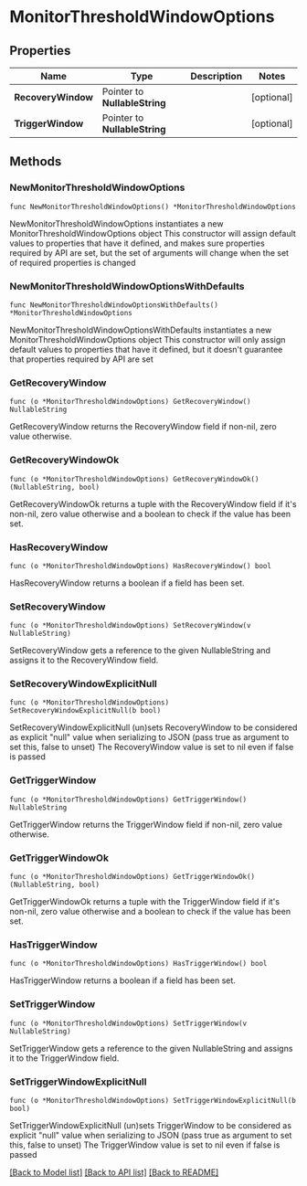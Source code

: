 # MonitorThresholdWindowOptions

## Properties

Name | Type | Description | Notes
------------ | ------------- | ------------- | -------------
**RecoveryWindow** | Pointer to **NullableString** |  | [optional] 
**TriggerWindow** | Pointer to **NullableString** |  | [optional] 

## Methods

### NewMonitorThresholdWindowOptions

`func NewMonitorThresholdWindowOptions() *MonitorThresholdWindowOptions`

NewMonitorThresholdWindowOptions instantiates a new MonitorThresholdWindowOptions object
This constructor will assign default values to properties that have it defined,
and makes sure properties required by API are set, but the set of arguments
will change when the set of required properties is changed

### NewMonitorThresholdWindowOptionsWithDefaults

`func NewMonitorThresholdWindowOptionsWithDefaults() *MonitorThresholdWindowOptions`

NewMonitorThresholdWindowOptionsWithDefaults instantiates a new MonitorThresholdWindowOptions object
This constructor will only assign default values to properties that have it defined,
but it doesn't guarantee that properties required by API are set

### GetRecoveryWindow

`func (o *MonitorThresholdWindowOptions) GetRecoveryWindow() NullableString`

GetRecoveryWindow returns the RecoveryWindow field if non-nil, zero value otherwise.

### GetRecoveryWindowOk

`func (o *MonitorThresholdWindowOptions) GetRecoveryWindowOk() (NullableString, bool)`

GetRecoveryWindowOk returns a tuple with the RecoveryWindow field if it's non-nil, zero value otherwise
and a boolean to check if the value has been set.

### HasRecoveryWindow

`func (o *MonitorThresholdWindowOptions) HasRecoveryWindow() bool`

HasRecoveryWindow returns a boolean if a field has been set.

### SetRecoveryWindow

`func (o *MonitorThresholdWindowOptions) SetRecoveryWindow(v NullableString)`

SetRecoveryWindow gets a reference to the given NullableString and assigns it to the RecoveryWindow field.

### SetRecoveryWindowExplicitNull

`func (o *MonitorThresholdWindowOptions) SetRecoveryWindowExplicitNull(b bool)`

SetRecoveryWindowExplicitNull (un)sets RecoveryWindow to be considered as explicit "null" value
when serializing to JSON (pass true as argument to set this, false to unset)
The RecoveryWindow value is set to nil even if false is passed
### GetTriggerWindow

`func (o *MonitorThresholdWindowOptions) GetTriggerWindow() NullableString`

GetTriggerWindow returns the TriggerWindow field if non-nil, zero value otherwise.

### GetTriggerWindowOk

`func (o *MonitorThresholdWindowOptions) GetTriggerWindowOk() (NullableString, bool)`

GetTriggerWindowOk returns a tuple with the TriggerWindow field if it's non-nil, zero value otherwise
and a boolean to check if the value has been set.

### HasTriggerWindow

`func (o *MonitorThresholdWindowOptions) HasTriggerWindow() bool`

HasTriggerWindow returns a boolean if a field has been set.

### SetTriggerWindow

`func (o *MonitorThresholdWindowOptions) SetTriggerWindow(v NullableString)`

SetTriggerWindow gets a reference to the given NullableString and assigns it to the TriggerWindow field.

### SetTriggerWindowExplicitNull

`func (o *MonitorThresholdWindowOptions) SetTriggerWindowExplicitNull(b bool)`

SetTriggerWindowExplicitNull (un)sets TriggerWindow to be considered as explicit "null" value
when serializing to JSON (pass true as argument to set this, false to unset)
The TriggerWindow value is set to nil even if false is passed

[[Back to Model list]](../README.md#documentation-for-models) [[Back to API list]](../README.md#documentation-for-api-endpoints) [[Back to README]](../README.md)


